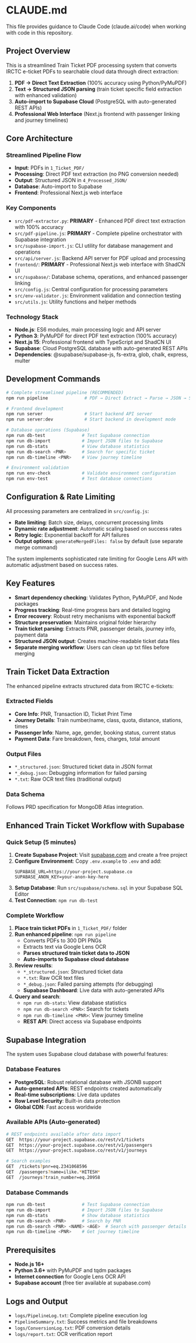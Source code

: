 # CLAUDE.md

This file provides guidance to Claude Code (claude.ai/code) when working with code in this repository.

## Project Overview

This is a streamlined Train Ticket PDF processing system that converts IRCTC e-ticket PDFs to searchable cloud data through direct extraction:
1. **PDF → Direct Text Extraction** (100% accuracy using Python/PyMuPDF)
2. **Text → Structured JSON parsing** (train ticket specific field extraction with enhanced validation)
3. **Auto-import to Supabase Cloud** (PostgreSQL with auto-generated REST APIs)
4. **Professional Web Interface** (Next.js frontend with passenger linking and journey timelines)

## Core Architecture

### Streamlined Pipeline Flow
- **Input**: PDFs in `1_Ticket_PDF/`
- **Processing**: Direct PDF text extraction (no PNG conversion needed)
- **Output**: Structured JSON in `4_Processed_JSON/`
- **Database**: Auto-import to Supabase
- **Frontend**: Professional Next.js web interface

### Key Components
- `src/pdf-extractor.py`: **PRIMARY** - Enhanced PDF direct text extraction with 100% accuracy
- `src/pdf-pipeline.js`: **PRIMARY** - Complete pipeline orchestrator with Supabase integration
- `src/supabase-import.js`: CLI utility for database management and operations
- `src/api/server.js`: Backend API server for PDF upload and processing
- `frontend/`: **PRIMARY** - Professional Next.js web interface with ShadCN UI
- `src/supabase/`: Database schema, operations, and enhanced passenger linking
- `src/config.js`: Central configuration for processing parameters
- `src/env-validator.js`: Environment validation and connection testing
- `src/utils.js`: Utility functions and helper methods

### Technology Stack
- **Node.js**: ES6 modules, main processing logic and API server
- **Python 3**: PyMuPDF for direct PDF text extraction (100% accuracy)
- **Next.js 15**: Professional frontend with TypeScript and ShadCN UI
- **Supabase**: Cloud PostgreSQL database with auto-generated REST APIs
- **Dependencies**: @supabase/supabase-js, fs-extra, glob, chalk, express, multer

## Development Commands

```bash
# Complete streamlined pipeline (RECOMMENDED)
npm run pipeline              # PDF → Direct Extract → Parse → JSON → Supabase

# Frontend development
npm run server                # Start backend API server
npm run server:dev            # Start backend in development mode

# Database operations (Supabase)
npm run db-test              # Test Supabase connection
npm run db-import            # Import JSON files to Supabase
npm run db-stats             # View database statistics
npm run db-search <PNR>      # Search for specific ticket
npm run db-timeline <PNR>    # View journey timeline

# Environment validation
npm run env-check            # Validate environment configuration
npm run env-test             # Test database connections
```

## Configuration & Rate Limiting

All processing parameters are centralized in `src/config.js`:
- **Rate limiting**: Batch size, delays, concurrent processing limits
- **Dynamic rate adjustment**: Automatic scaling based on success rates
- **Retry logic**: Exponential backoff for API failures
- **Output options**: `generateMergedFiles: false` by default (use separate merge command)

The system implements sophisticated rate limiting for Google Lens API with automatic adjustment based on success rates.

## Key Features
- **Smart dependency checking**: Validates Python, PyMuPDF, and Node packages
- **Progress tracking**: Real-time progress bars and detailed logging
- **Error recovery**: Robust retry mechanisms with exponential backoff
- **Structure preservation**: Maintains original folder hierarchy
- **Train ticket parsing**: Extracts PNR, passenger details, journey info, payment data
- **Structured JSON output**: Creates machine-readable ticket data files
- **Separate merging workflow**: Users can clean up txt files before merging

## Train Ticket Data Extraction

The enhanced pipeline extracts structured data from IRCTC e-tickets:

### Extracted Fields
- **Core Info**: PNR, Transaction ID, Ticket Print Time
- **Journey Details**: Train number/name, class, quota, distance, stations, times
- **Passenger Info**: Name, age, gender, booking status, current status
- **Payment Data**: Fare breakdown, fees, charges, total amount

### Output Files
- `*_structured.json`: Structured ticket data in JSON format
- `*_debug.json`: Debugging information for failed parsing
- `*.txt`: Raw OCR text files (traditional output)

### Data Schema
Follows PRD specification for MongoDB Atlas integration.

## Enhanced Train Ticket Workflow with Supabase

### Quick Setup (5 minutes)
1. **Create Supabase Project**: Visit [supabase.com](https://supabase.com) and create a free project
2. **Configure Environment**: Copy `.env.example` to `.env` and add:
   ```
   SUPABASE_URL=https://your-project.supabase.co
   SUPABASE_ANON_KEY=your-anon-key-here
   ```
3. **Setup Database**: Run `src/supabase/schema.sql` in your Supabase SQL Editor
4. **Test Connection**: `npm run db-test`

### Complete Workflow
1. **Place train ticket PDFs** in `1_Ticket_PDF/` folder
2. **Run enhanced pipeline**: `npm run pipeline` 
   - Converts PDFs to 300 DPI PNGs
   - Extracts text via Google Lens OCR
   - **Parses structured train ticket data to JSON**
   - **Auto-imports to Supabase cloud database**
3. **Review results**:
   - `*_structured.json`: Structured ticket data
   - `*.txt`: Raw OCR text files  
   - `*_debug.json`: Failed parsing attempts (for debugging)
   - **Supabase Dashboard**: Live data with auto-generated APIs
4. **Query and search**:
   - `npm run db-stats`: View database statistics
   - `npm run db-search <PNR>`: Search for tickets
   - `npm run db-timeline <PNR>`: View journey timeline
   - **REST API**: Direct access via Supabase endpoints

## Supabase Integration

The system uses Supabase cloud database with powerful features:

### Database Features
- **PostgreSQL**: Robust relational database with JSONB support
- **Auto-generated APIs**: REST endpoints created automatically
- **Real-time subscriptions**: Live data updates
- **Row Level Security**: Built-in data protection
- **Global CDN**: Fast access worldwide

### Available APIs (Auto-generated)
```bash
# REST endpoints available after data import
GET  https://your-project.supabase.co/rest/v1/tickets
GET  https://your-project.supabase.co/rest/v1/passengers
GET  https://your-project.supabase.co/rest/v1/journeys

# Search examples
GET  /tickets?pnr=eq.2341068596
GET  /passengers?name=ilike.*HITESH*
GET  /journeys?train_number=eq.20958
```

### Database Commands
```bash
npm run db-test              # Test Supabase connection
npm run db-import            # Import JSON files to Supabase  
npm run db-stats             # Show database statistics
npm run db-search <PNR>      # Search by PNR
npm run db-search <PNR> <NAME> <AGE>  # Search with passenger details
npm run db-timeline <PNR>    # Get journey timeline
```

## Prerequisites
- **Node.js 16+**
- **Python 3.6+** with PyMuPDF and tqdm packages  
- **Internet connection** for Google Lens OCR API
- **Supabase account** (free tier available at supabase.com)

## Logs and Output
- `logs/PipelineLog.txt`: Complete pipeline execution log
- `PipelineSummary.txt`: Success metrics and file breakdowns
- `logs/ConversionLog.txt`: PDF conversion details
- `logs/report.txt`: OCR verification report